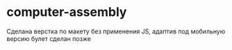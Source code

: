 # computer-assembly
Сделана верстка по макету без применения JS, адаптив под мобильную версию булет сделан позже
